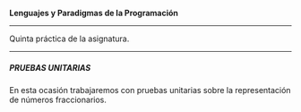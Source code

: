 **Lenguajes y Paradigmas de la Programación**


------------

Quinta práctica de la asignatura. 

------------

##### **PRUEBAS UNITARIAS**

En esta ocasión trabajaremos con pruebas unitarias sobre la representación
de números fraccionarios. 
           
